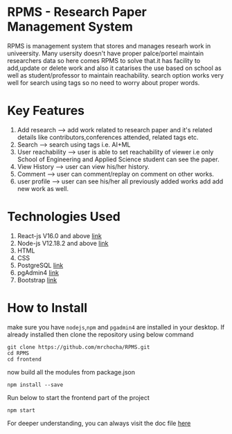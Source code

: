 # RPMS - Research Paper Management System
RPMS is management system that stores and manages researh work in univeersity. Many usersity doesn't have proper palce/portel maintain researchers data so here comes RPMS to solve that.it has facility to add,update or delete work and also it catarises the use based on school as well as student/professor to maintain reachability. search option works very well for search using tags so no need to worry about proper words. 

# Key Features
1. Add research ⟶ add work related to research paper and it's related details like contributors,conferences attended, related tags etc.
2. Search ⟶ search using tags i.e. AI+ML
3. User reachability ⟶ user is able to set reachability of viewer i.e only School of Engineering and Applied Science student can see the paper.
4. View History ⟶ user can view his/her history.
5. Comment ⟶ user can comment/replay on comment on other works.
6. user profile ⟶ user can see his/her all previously added works add add new work as well.

# Technologies Used
1. React-js V16.0 and above [link](https://reactjs.org/)
2. Node-js V12.18.2 and above [link](https://nodejs.org/en/download/)
3. HTML
4. CSS
5. PostgreSQL [link](https://www.postgresql.org/download/)
6. pgAdmin4 [link](https://www.pgadmin.org/download/)
7. Bootstrap [link](https://getbootstrap.com/)

# How to Install
make sure you have `nodejs`,`npm` and `pgadmin4` are installed in your desktop. If already installed then
clone the repository using below command
```
git clone https://github.com/mrchocha/RPMS.git
cd RPMS
cd frontend
```
now build all the modules from package.json
```
npm install --save
```
Run below to start the frontend part of the project
```
npm start
``` 

For deeper understanding, you can always visit the doc file [here](https://drive.google.com/file/d/1xeetWfyRp_umNjHwcabbuGNW_B5PXvQc/view?usp=sharing)

